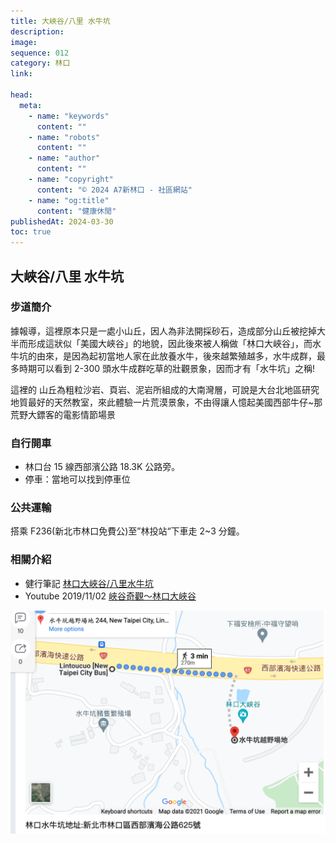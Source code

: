 ```yaml
---
title: 大峽谷/八里 水牛坑
description:
image:
sequence: 012
category: 林口
link:

head:
  meta:
    - name: "keywords"
      content: ""
    - name: "robots"
      content: ""
    - name: "author"
      content: ""
    - name: "copyright"
      content: "© 2024 A7新林口 - 社區網站"
    - name: "og:title"
      content: "健康休閒"
publishedAt: 2024-03-30
toc: true
---
```


## 大峽谷/八里 水牛坑

### 步道簡介

據報導，這裡原本只是一處小山丘，因人為非法開採砂石，造成部分山丘被挖掉大半而形成這狀似「美國大峽谷」的地貌，因此後來被人稱做「林口大峽谷」，而水牛坑的由來，是因為起初當地人家在此放養水牛，後來越繁殖越多，水牛成群，最多時期可以看到 2-300 頭水牛成群吃草的壯觀景象，因而才有「水牛坑」之稱!

這裡的 山丘為粗粒沙岩、頁岩、泥岩所組成的大南灣層，可說是大台北地區研究地質最好的天然教室，來此體驗一片荒漠景象，不由得讓人憶起美國西部牛仔~那荒野大鏢客的電影情節場景

### 自行開車

- 林口台 15 線西部濱公路 18.3K 公路旁。
- 停車：當地可以找到停車位

### 公共運輸

搭乘 F236(新北市林口免費公)至”林投站“下車走 2~3 分鐘。

### 相關介紹

- 健行筆記 <a href="https://hiking.biji.co/index.php?q=news&act=info&id=9628">林口大峽谷/八里水牛坑</a>
- Youtube 2019/11/02 <a href="https://www.youtube.com/watch?v=o43c3FX9CNk&t=178s">峽谷奇觀～林口大峽谷</a>

![t012-01.jpeg](/images/trail/t012-01.jpeg)
